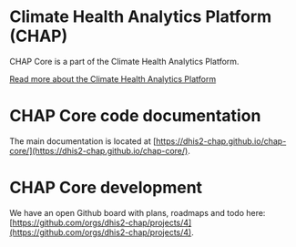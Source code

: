 # Climate Health Analytics Platform (CHAP)
CHAP Core is a part of the Climate Health Analytics Platform.

[Read more about the Climate Health Analytics Platform](https://github.com/dhis2-chap/chap-core/wiki)

# CHAP Core code documentation

The main documentation is located at [https://dhis2-chap.github.io/chap-core/](https://dhis2-chap.github.io/chap-core/).

# CHAP Core development
We have an open Github board with plans, roadmaps and todo here: [https://github.com/orgs/dhis2-chap/projects/4](https://github.com/orgs/dhis2-chap/projects/4).

